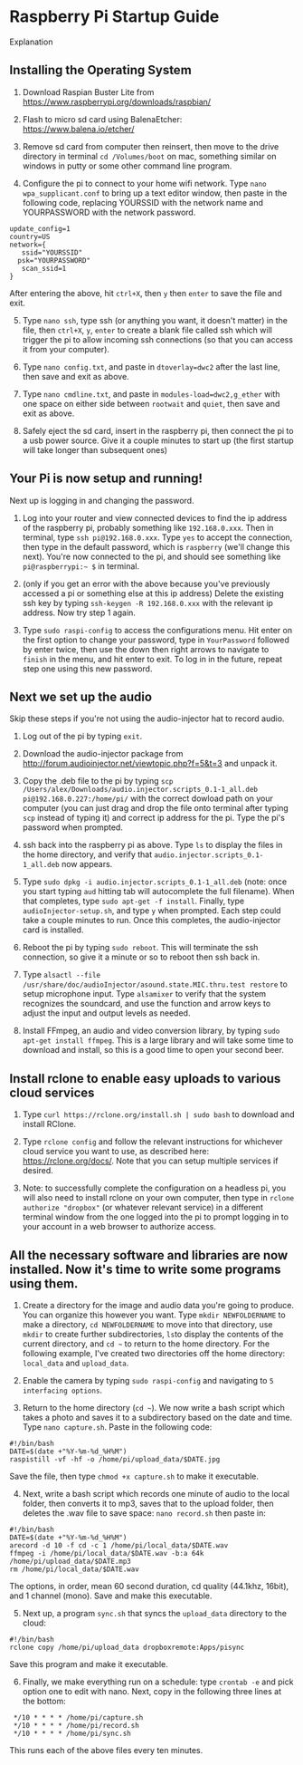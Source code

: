 # Raspberry Pi Startup Guide

Explanation

## Installing the Operating System

1. Download Raspian Buster Lite from https://www.raspberrypi.org/downloads/raspbian/

2. Flash to micro sd card using BalenaEtcher: https://www.balena.io/etcher/

3. Remove sd card from computer then reinsert, then move to the drive directory in terminal ```cd /Volumes/boot``` on mac, something similar on windows in putty or some other command line program.

4. Configure the pi to connect to your home wifi network. Type ```nano wpa_supplicant.conf``` to bring up a text editor window, then paste in the following code, replacing YOURSSID with the network name and YOURPASSWORD with the network password.
````ctrl_interface=DIR=/var/run/wpa_supplicant GROUP=netdev
update_config=1
country=US
network={
   ssid="YOURSSID"
  psk="YOURPASSWORD"
   scan_ssid=1
}
````
After entering the above, hit ```ctrl+X```, then ```y``` then ```enter``` to save the file and exit.

5. Type ```nano ssh```, type ssh (or anything you want, it doesn't matter) in the file, then ```ctrl+X```, ```y```, ```enter``` to create a blank file called ssh which will trigger the pi to allow incoming ssh connections (so that you can access it from your computer).

6. Type ```nano config.txt```, and paste in ```dtoverlay=dwc2``` after the last line, then save and exit as above.

7. Type ```nano cmdline.txt```, and paste in ```modules-load=dwc2,g_ether``` with one space on either side between ```rootwait``` and ```quiet```, then save and exit as above.

8. Safely eject the sd card, insert in the raspberry pi, then connect the pi to a usb power source. Give it a couple minutes to start up (the first startup will take longer than subsequent ones)

## Your Pi is now setup and running!
Next up is logging in and changing the password.

1. Log into your router and view connected devices to find the ip address of the raspberry pi, probably something like ```192.168.0.xxx```. Then in terminal, type ```ssh pi@192.168.0.xxx```. Type ```yes``` to accept the connection, then type in the default password, which is ```raspberry``` (we'll change this next). You're now connected to the pi, and should see something like ```pi@raspberrypi:~ $``` in terminal.

2. (only if you get an error with the above because you've previously accessed a pi or something else at this ip address) Delete the existing ssh key by typing ```ssh-keygen -R 192.168.0.xxx``` with the relevant ip address. Now try step 1 again.

3. Type ```sudo raspi-config``` to access the configurations menu. Hit enter on the first option to change your password, type in ```YourPassword``` followed by enter twice, then use the down then right arrows to navigate to ```finish``` in the menu, and hit enter to exit. To log in in the future, repeat step one using this new password.

## Next we set up the audio
Skip these steps if you're not using the audio-injector hat to record audio.

1. Log out of the pi by typing ```exit```.

2. Download the audio-injector package from http://forum.audioinjector.net/viewtopic.php?f=5&t=3 and unpack it.

3. Copy the .deb file to the pi by typing ```scp /Users/alex/Downloads/audio.injector.scripts_0.1-1_all.deb pi@192.168.0.227:/home/pi/``` with the correct dowload path on your computer (you can just drag and drop the file onto terminal after typing ```scp``` instead of typing it) and correct ip address for the pi. Type the pi's password when prompted.

4. ssh back into the raspberry pi as above. Type ```ls``` to display the files in the home directory, and verify that ```audio.injector.scripts_0.1-1_all.deb``` now appears.

5. Type ```sudo dpkg -i audio.injector.scripts_0.1-1_all.deb``` (note: once you start typing ```aud``` hitting tab will autocomplete the full filename). When that completes, type ```sudo apt-get -f install```. Finally, type ```audioInjector-setup.sh```, and type ```y``` when prompted. Each step could take a couple minutes to run. Once this completes, the audio-injector card is installed.

6. Reboot the pi by typing ```sudo reboot```. This will terminate the ssh connection, so give it a minute or so to reboot then ssh back in.

7. Type ```alsactl --file /usr/share/doc/audioInjector/asound.state.MIC.thru.test restore``` to setup microphone input. Type ```alsamixer``` to verify that the system recognizes the soundcard, and use the function and arrow keys to adjust the input and output levels as needed.

8. Install FFmpeg, an audio and video conversion library, by typing ```sudo apt-get install ffmpeg```. This is a large library and will take some time to download and install, so this is a good time to open your second beer.

## Install rclone to enable easy uploads to various cloud services

1. Type ```curl https://rclone.org/install.sh | sudo bash``` to download and install RClone.

2. Type ```rclone config``` and follow the relevant instructions for whichever cloud service you want to use, as described here: https://rclone.org/docs/.  Note that you can setup multiple services if desired.

3. Note: to successfully complete the configuration on a headless pi, you will also need to install rclone on your own computer, then type in ```rclone authorize "dropbox"``` (or whatever relevant service) in a different terminal window from the one logged into the pi to prompt logging in to your account in a web browser to authorize access.

## All the necessary software and libraries are now installed. Now it's time to write some programs using them.

1. Create a directory for the image and audio data you're going to produce. You can organize this however you want. Type ```mkdir NEWFOLDERNAME``` to make a directory, ```cd NEWFOLDERNAME``` to move into that directory, use ```mkdir``` to create further subdirectories, ```ls```to display the contents of the current directory, and ```cd ~``` to return to the home directory. For the following example, I've created two directories off the home directory: ```local_data``` and ```upload_data```.

2. Enable the camera by typing ```sudo raspi-config``` and navigating to ```5 interfacing options```.

3. Return to the home directory (```cd ~```). We now write a bash script which takes a photo and saves it to a subdirectory based on the date and time. Type ```nano capture.sh```. Paste in the following code:
````
#!/bin/bash
DATE=$(date +"%Y-%m-%d_%H%M")
raspistill -vf -hf -o /home/pi/upload_data/$DATE.jpg
````
Save the file, then type ```chmod +x capture.sh``` to make it executable.

4. Next, write a bash script which records one minute of audio to the local folder, then converts it to mp3, saves that to the upload folder, then deletes the .wav file to save space: ```nano record.sh``` then paste in:
````
#!/bin/bash
DATE=$(date +"%Y-%m-%d_%H%M")
arecord -d 10 -f cd -c 1 /home/pi/local_data/$DATE.wav
ffmpeg -i /home/pi/local_data/$DATE.wav -b:a 64k /home/pi/upload_data/$DATE.mp3
rm /home/pi/local_data/$DATE.wav
````
The options, in order, mean 60 second duration, cd quality (44.1khz, 16bit), and 1 channel (mono). Save and make this executable.

5. Next up, a program ```sync.sh``` that syncs the ```upload_data``` directory to the cloud:
````
#!/bin/bash
rclone copy /home/pi/upload_data dropboxremote:Apps/pisync
````
Save this program and make it executable.

6. Finally, we make everything run on a schedule:
type ```crontab -e``` and pick option one to edit with nano. Next, copy in the following three lines at the bottom:
```
 */10 * * * * /home/pi/capture.sh
 */10 * * * * /home/pi/record.sh
 */10 * * * * /home/pi/sync.sh
````
This runs each of the above files every ten minutes.
